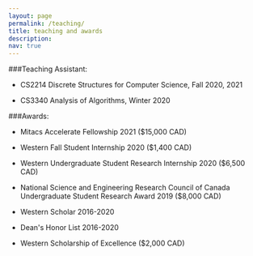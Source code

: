 ```yaml
---
layout: page
permalink: /teaching/
title: teaching and awards
description:
nav: true
---
```


###Teaching Assistant:

* CS2214 Discrete Structures for Computer Science, Fall 2020, 2021

* CS3340 Analysis of Algorithms, Winter 2020


###Awards:

* Mitacs Accelerate Fellowship 2021 ($15,000 CAD)

* Western Fall Student Internship 2020 ($1,400 CAD)

* Western Undergraduate Student Research Internship 2020 ($6,500 CAD)

* National Science and Engineering Research Council of Canada Undergraduate Student Research Award 2019 ($8,000 CAD)

* Western Scholar 2016-2020

* Dean's Honor List 2016-2020

* Western Scholarship of Excellence ($2,000 CAD)
